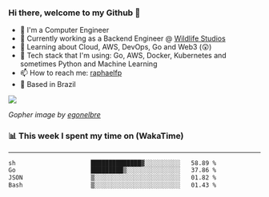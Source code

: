 ### Hi there, welcome to my Github 👋

- 📖 I'm a Computer Engineer
- 🔭 Currently working as a Backend Engineer @ [Wildlife Studios](https://wildlifestudios.com/)
- 🌱 Learning about Cloud, AWS, DevOps, Go and Web3 (😲)
- 🚀 Tech stack that I'm using: Go, AWS, Docker, Kubernetes and sometimes Python and Machine Learning
- 📫 How to reach me: [raphaelfp](https://linkedin.com/in/raphaelfp)
- 🏡 Based in Brazil

![](https://github.com/raphaelfp/gophers/blob/master/.thumb/animation/morning-coffee-3x.gif)

*Gopher image by [egonelbre](https://github.com/egonelbre/)*

### 📊 This week I spent my time on (WakaTime)

---

<!--START_SECTION:waka-->

```txt
sh                     ██████████████▓░░░░░░░░░░   58.89 %
Go                     █████████▒░░░░░░░░░░░░░░░   37.86 %
JSON                   ▒░░░░░░░░░░░░░░░░░░░░░░░░   01.82 %
Bash                   ▒░░░░░░░░░░░░░░░░░░░░░░░░   01.43 %
```

<!--END_SECTION:waka-->
